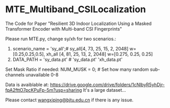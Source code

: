 # MTE_Multiband_CSILocalization

The Code for Paper "Resilient 3D Indoor Localization Using a Masked Transformer Encoder with Multi-band CSI Fingerprints"

Please run MTE.py, change sy/xh for two scenarios.:
1) scenario_name = 'sy_all';# sy_all[4, 73, 25, 15, 2, 2048] w=[0.25,0.25,0.5], xh_all [4, 81, 25, 13, 2, 2048] w=[0.275, 0.25, 0.25]
2) DATA_PATH = 'sy_data.pt' # 'sy_data.pt' 'xh_data.pt' 

Set Mask Ratio if needed:
NUM_MUSK = 0; # Set how many random sub-channels unavailable 0-8

Data is avaiblable at: https://drive.google.com/drive/folders/1cNlbyR5yhDjr-fpA2fttO7pcKPuFp-5m?usp=sharing 
It's a large dataset... 

Please contact wangxiping@bjtu.edu.cn if there is any issue.
